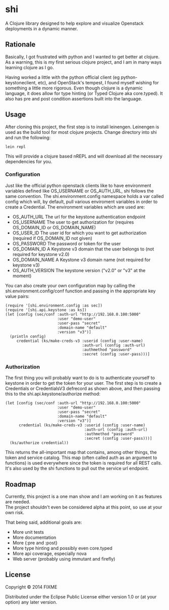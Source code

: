# shi

A Clojure library designed to help explore and visualize Openstack deployments in a dynamic
manner.

## Rationale

Basically, I got frustrated with python and I wanted to get better at clojure.  As a warning, 
this is my first serious clojure project, and I am in many ways learning clojure as I go.

Having worked a little with the python official client (eg python-keystoneclient, etc), and
OpenStack's tempest, I found myself wishing for something a little more rigorous.  Even though
clojure is a dynamic language, it does allow for type hinting (or Typed Clojure aka core.typed).
It also has pre and post condition assertions built into the language.  

## Usage

After cloning this project, the first step is to install leinengen.  Leinengen is used as
the build tool for most clojure projects.  Change directory into shi and run the following:

    lein repl

This will provide a clojure based nREPL and will download all the necessary dependencies
for you.

### Configuration

Just like the official python openstack clients like to have environment variables defined
like OS_USERNAME or OS_AUTH_URL, shi follows the same convention.  The shi.environment.config
namespace holds a var called config which will, by default, pull various enviroment variables
in order to create a Credential.  The environment variables which are used are:

- OS_AUTH_URL The url for the keystone authentication endpoint
- OS_USERNAME The user to get authorization for (requires OS_DOMAIN_ID or OS_DOMAIN_NAME)
- OS_USER_ID The user id for which you want to get authorization (required if OS_DOMAIN_ID not given)
- OS_PASSWORD The password or token for the user
- OS_DOMAIN_ID A Keystone v3 domain that the user belongs to (not required for keystone v2.0)
- OS_DOMAIN_NAME A Keystone v3 domain name (not required for keystone v3)
- OS_AUTH_VERSION The keystone version ("v2.0" or "v3" at the moment)

You can also create your own configuration map by calling the shi.environment.config/conf function
and passing in the appropriate key value pairs:

    (require '[shi.environment.config :as sec])
    (require '[shi.api.keystone :as ks])
    (let [config (sec/conf :auth-url "http://192.168.0.100:5000"
                           :user "demo-user"
                           :user-pass "secret"
                           :domain-name "default"
                           :version "v3")]
      (println config)
         credential (ks/make-creds-v3 :userid (config :user-name)
                                      :auth-url (config :auth-url)
                                      :authmethod "password"
                                      :secret (config :user-pass)))]
        

### Authorization

The first thing you will probably want to do is to authenticate yourself to keystone in order
to get the token for your user.  The first step is to create a Credentials or CredentialsV3 
defrecord as shown above, and then passing this to the shi.api.keystone/authorize method:

    (let [config (sec/conf :auth-url "http://192.168.0.100:5000"
                           :user "demo-user"
                           :user-pass "secret"
                           :domain-name "default"
                           :version "v3")]
          credential (ks/make-creds-v3 :userid (config :user-name)
                                       :auth-url (config :auth-url)
                                       :authmethod "password"
                                       :secret (config :user-pass)))]
      (ks/authorize credential))

This returns the all-important map that contains, among other things, the token and service
catalog.  This map (often called auth as an argument to functions) is used everywhere since
the token is required for all REST calls.  It's also used by the shi functions to pull out the
service url endpoint.


## Roadmap

Currently, this project is a one man show and I am working on it as features are needed.  
The project shouldn't even be considered alpha at this point, so use at your own risk.

That being said, additional goals are:

- More unit tests
- More documentation
- More {:pre and :post}
- More type hinting and possibly even core.typed
- More api coverage, especially nova
- Web server (probably using immutant and firefly)


## License

Copyright © 2014 FIXME

Distributed under the Eclipse Public License either version 1.0 or (at
your option) any later version.
